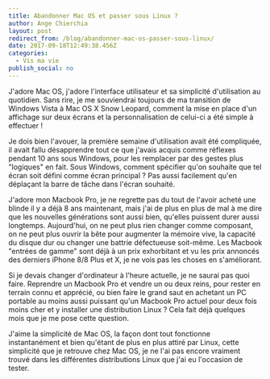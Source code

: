 ```yaml
---
title: Abandonner Mac OS et passer sous Linux ?
author: Ange Chierchia
layout: post
redirect_from: /blog/abandonner-mac-os-passer-sous-linux/
date: 2017-09-18T12:49:38.456Z
categories:
  - Vis ma vie
publish_social: no
---
```


J'adore Mac OS, j'adore l'interface utilisateur et sa simplicité d'utilisation au quotidien. Sans rire, je me souviendrai toujours de ma transition de Windows Vista à Mac OS X Snow Leopard, comment la mise en place d'un affichage sur deux écrans et la personnalisation de celui-ci a été simple à effectuer !

Je dois bien l'avouer, la première semaine d'utilisation avait été compliquée, il avait fallu désapprendre tout ce que j'avais acquis comme réflexes pendant 10 ans sous Windows, pour les remplacer par des gestes plus "logiques" en fait.
Sous Windows, comment spécifier qu'on souhaite que tel écran soit défini comme écran principal ? Pas aussi facilement qu'en déplaçant la barre de tâche dans l'écran souhaité.

J'adore mon Macbook Pro, je ne regrette pas du tout de l'avoir acheté une blinde il y a déjà 8 ans maintenant, mais j'ai de plus en plus de mal à me dire que les nouvelles générations sont aussi bien, qu'elles puissent durer aussi longtemps. Aujourd'hui, on ne peut plus rien changer comme composant, on ne peut plus ouvrir la bête pour augmenter la mémoire vive, la capacité du disque dur ou changer une battrie défectueuse soit-même. Les Macbook "entrées de gamme" sont déjà à un prix exhorbitant et vu les prix annoncés des derniers iPhone 8/8 Plus et X, je ne vois pas les choses en s'améliorant.

Si je devais changer d'ordinateur à l'heure actuelle, je ne saurai pas quoi faire. Reprendre un Macbook Pro et vendre un ou deux reins, pour rester en terrain connu et apprécié, ou bien faire le grand saut en achetant un PC portable au moins aussi puissant qu'un Macbook Pro actuel pour deux fois moins cher et y installer une distribution Linux ? Cela fait déjà quelques mois que je me pose cette question.

J'aime la simplicité de Mac OS, la façon dont tout fonctionne instantanément et bien qu'étant de plus en plus attiré par Linux, cette simplicité que je retrouve chez Mac OS, je ne l'ai pas encore vraiment trouvé dans les différentes distributions Linux que j'ai eu l'occasion de tester.